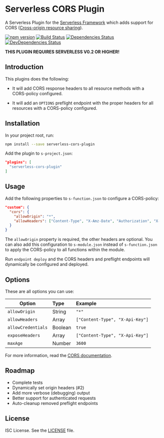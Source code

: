 # Serverless CORS Plugin

A Serverless Plugin for the [Serverless Framework](http://www.serverless.com) which
adds support for CORS ([Cross-origin resource sharing](https://en.wikipedia.org/wiki/Cross-origin_resource_sharing)).

[![npm version](https://badge.fury.io/js/serverless-cors-plugin.svg)](https://badge.fury.io/js/serverless-cors-plugin)
[![Build Status](https://travis-ci.org/joostfarla/serverless-cors-plugin.svg?branch=develop)](https://travis-ci.org/joostfarla/serverless-cors-plugin)
[![Dependencies Status](https://david-dm.org/joostfarla/serverless-cors-plugin.svg)](https://david-dm.org/joostfarla/serverless-cors-plugin)
[![DevDependencies Status](https://david-dm.org/joostfarla/serverless-cors-plugin/dev-status.svg)](https://david-dm.org/joostfarla/serverless-cors-plugin#info=devDependencies)

**THIS PLUGIN REQUIRES SERVERLESS V0.2 OR HIGHER!**

## Introduction

This plugins does the following:

* It will add CORS response headers to all resource methods with a CORS-policy
  configured.

* It will add an `OPTIONS` preflight endpoint with the proper headers for all
  resources with a CORS-policy configured.

## Installation

In your project root, run:

```bash
npm install --save serverless-cors-plugin
```

Add the plugin to `s-project.json`:

```json
"plugins": [
  "serverless-cors-plugin"
]
```

## Usage

Add the following properties to `s-function.json` to configure a CORS-policy:

```json
"custom": {
  "cors": {
    "allowOrigin": "*",
    "allowHeaders": ["Content-Type", "X-Amz-Date", "Authorization", "X-Api-Key"]
  }
}
```

The `allowOrigin` property is required, the other headers are optional. You can also add this
configuration to `s-module.json` instead of `s-function.json` to apply the CORS-policy
to all functions within the module.

Run `endpoint deploy` and the CORS headers and preflight endpoints will dynamically
be configured and deployed.

## Options

These are all options you can use:

Option | Type | Example
---|:---|:---
`allowOrigin` | String | `"*"`
`allowHeaders` | Array | `["Content-Type", "X-Api-Key"]`
`allowCredentials` | Boolean | `true`
`exposeHeaders` | Array | `["Content-Type", "X-Api-Key"]`
`maxAge` | Number | `3600`

For more information, read the [CORS documentation](https://developer.mozilla.org/en-US/docs/Web/HTTP/Access_control_CORS).

## Roadmap

* Complete tests
* Dynamically set origin headers (#2)
* Add more verbose (debugging) output
* Better support for authenticated requests
* Auto-cleanup removed preflight endpoints

## License

ISC License. See the [LICENSE](LICENSE) file.
